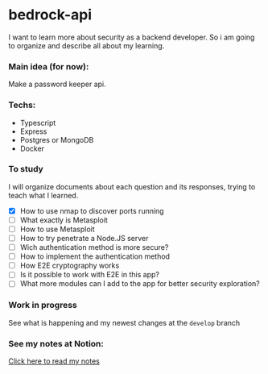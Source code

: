 # bedrock-api

I want to learn more about security as a backend developer. So i am going to organize and describe all about my learning.

### Main idea (for now):

Make a password keeper api.

### Techs:

- Typescript
- Express
- Postgres or MongoDB
- Docker

### To study

I will organize documents about each question and its responses, trying to teach what I learned. 

- [x] How to use nmap to discover ports running  
- [ ] What exactly is Metasploit
- [ ] How to use Metasploit
- [ ] How to try penetrate a Node.JS server
- [ ] Wich authentication method is more secure?
- [ ] How to implement the authentication method
- [ ] How E2E cryptography works
- [ ] Is it possible to work with E2E in this app?
- [ ] What more modules can I add to the app for better security exploration?

### Work in progress

See what is happening and my newest changes at the `develop` branch

### See my notes at Notion:

[Click here to read my notes](https://abnerpersio.notion.site/Notas-bedrock-api-3a1749e12b294bc7894007ea3dc8db2f)
